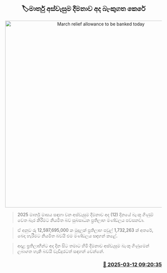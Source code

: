 <p align='center'><b><h2 align='center' title='March relief allowance to be banked today'>🏷මාර්තු අස්වැසුම දීමනාව අද බැංකුගත කෙරේ</h2></b></p>
<p align='center'><img src='https://helakuru.sgp1.cdn.digitaloceanspaces.com/esana/images/lib/aswesuma-aswasuma-welfare.jpg' width='600' alt='March relief allowance to be banked today'></p>

> 2025 මාර්තු මාසය සඳහා වන අස්වැසුම දීමනාව අද (12) දිනයේ බැංකු ගිණුම් වෙත බැර කිරීමට නියමිත බව සුබසාධන ප්‍රතිලාභ මණ්ඩලය පවසනවා.

> ඒ අනුව රු 12,597,695,000 ක මුදලක් ප්‍රතිලාභ පවුල් 1,732,263 ක් අතරේ, බෙදා හැරීමට නියමිත බවයි එම මණ්ඩලය සඳහන් කළේ.

> අදාළ ප්‍රතිලාභීන්ට අද දින සිට තමාට හිමි දීමනාව අස්වැසුම බැංකු ගිණුමෙන් ලබාගත හැකි බවයි වැඩිදුරටත් සඳහන් වෙන්නේ.



<h3 align='right'><a href='https://www.helakuru.lk/esana/p/108266/'>📅 2025-03-12 09:20:35</a></h3>

